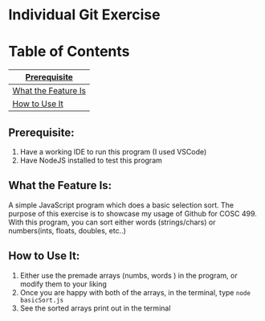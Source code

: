 # Individual Git Exercise

# Table of Contents 
| [Prerequisite](#prerequisite)|
|---------------------|
| [What the Feature Is](#what-the-feature-is)|
| [How to Use It](#how-to-use-it)|

## Prerequisite:
1. Have a working IDE to run this program (I used VSCode)
2. Have NodeJS installed to test this program

## What the Feature Is:
A simple JavaScript program which does a basic selection sort. The purpose of this exercise is to showcase my usage of Github for COSC 499. With this program, you can sort either words (strings/chars) or numbers(ints, floats, doubles, etc..)

## How to Use It:
1. Either use the premade arrays (numbs, words ) in the program, or modify them to your liking
2. Once you are happy with both of the arrays, in the terminal, type `node basicSort.js`
3. See the sorted arrays print out in the terminal
